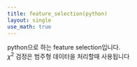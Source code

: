 ```yaml
---
title: feature_selection(python)
layout: single
use_math: true
---
```


python으로 하는 feature selection입니다.<br>
$\chi ^2$ 검정은 범주형 데이터을 처리할때 사용됩니다<br>
